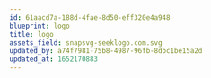```yaml
---
id: 61aacd7a-188d-4fae-8d50-eff320e4a948
blueprint: logo
title: logo
assets_field: snapsvg-seeklogo.com.svg
updated_by: a74f7981-75b8-4987-96fb-8dbc1be15a2d
updated_at: 1652170883
---
```

